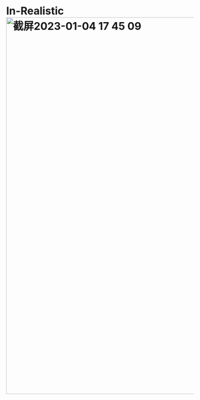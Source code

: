 # In-Realistic<img width="1010" alt="截屏2023-01-04 17 45 09" src="https://user-images.githubusercontent.com/119602019/210527656-a2a5f2e3-d416-4b58-b9df-afb4d318092f.png">
